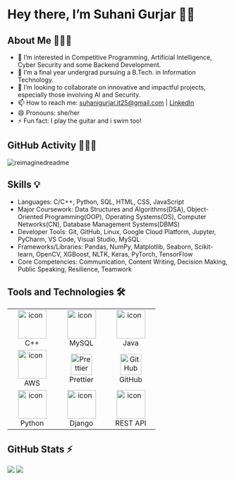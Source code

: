 # Hey there, I’m Suhani Gurjar 👋🏼   

## About Me 🙋🏻‍♀️
- 👀 I’m interested in Competitive Programming, Artificial Intelligence, Cyber Security and some Backend Development.
- 🌱 I’m a final year undergrad pursuing a B.Tech. in Information Technology.
- 💞️ I’m looking to collaborate on innovative and impactful projects, especially those involving AI and Security.
- 📫 How to reach me: suhanigurjar.it25@gmail.com | [LinkedIn](https://www.linkedin.com/in/suhanigurjar)
- 😄 Pronouns: she/her
- ⚡ Fun fact: I play the guitar and i swim too!

## GitHub Activity 👩🏻‍💻
<img src="https://myreadme.vercel.app/api/embed/suhaanigurjar?panels=userstatistics,toprepositories,toplanguages,commitgraph&bg_color=DEG,#000000,#240F85" alt="reimaginedreadme" />

<!---<img src="https://github-readme-stats.vercel.app/api/top-langs?username=suhaanigurjar&show_icons=true&locale=en&layout=compact&theme=chartreuse-dark"  />--->

<!---[![Suhani's GitHub stats](https://github-readme-stats.vercel.app/api?username=suhaanigurjar)](https://github.com/suhaanigurjar/github-readme-stats)--->

 <!--[![Top Langs](https://github-readme-stats.vercel.app/api/top-langs/?username=suhaanigurjar)](https://github.com/suhaanigurjar/github-readme-stats)-->

## Skills 💡
* Languages: C/C++, Python, SQL, HTML, CSS, JavaScript
* Major Coursework: Data Structures and Algorithms(DSA), Object-Oriented Programming(OOP), Operating Systems(OS), Computer Networks(CN), Database Management Systems(DBMS)
* Developer Tools: Git, GitHub, Linux, Google Cloud Platform, Jupyter, PyCharm, VS Code, Visual Studio, MySQL
* Frameworks/Libraries: Pandas, NumPy, Matplotlib, Seaborn, Scikit-learn, OpenCV, XGBoost, NLTK, Keras, PyTorch, TensorFlow
* Core Competencies: Communication, Content Writing, Decision Making, Public Speaking, Resilience, Teamwork

## Tools and Technologies 🛠

<table align="center">
  
  <tr>
   <td align="center" width="96">
      <img src="https://techstack-generator.vercel.app/cpp-icon.svg" alt="icon" width="65" height="65" /><br>C++
    </td>
   <td align="center" width="96">
        <img src="https://techstack-generator.vercel.app/mysql-icon.svg" alt="icon" width="65" height="65" /><br>MySQL
   </td>
    <td align="center" width="96">
      <img src="https://techstack-generator.vercel.app/java-icon.svg" alt="icon" width="65" height="65" /><br>Java
    </td>
    <tr>
    
   <td align="center" width="96">
     <img src="https://techstack-generator.vercel.app/aws-icon.svg" alt="icon" width="65" height="65" /><br>AWS
    </td>
   <td align="center" width="96">
        <img src="https://techstack-generator.vercel.app/prettier-icon.svg" width="48" height="48" alt="Prettier" /><br>Prettier
    </td>
    <td align="center" width="96">
        <img src="https://techstack-generator.vercel.app/github-icon.svg" width="48" height="48" alt="GitHub" /><br>GitHub
    </td>
  </tr>
    
  </tr>
  <tr>
   <td align="center" width="96">
      <img src="https://techstack-generator.vercel.app/python-icon.svg" alt="icon" width="65" height="65" /><br>Python
    </td>
    <td align="center" width="96">
       <img src="https://techstack-generator.vercel.app/django-icon.svg" alt="icon" width="65" height="65" /><br>Django
    </td>
   <td align="center" width="96">
      <img src="https://techstack-generator.vercel.app/restapi-icon.svg" alt="icon" width="65" height="65" /><br>REST API
    </td>
  </tr>
</table>


<!---
suhaanigurjar/suhaanigurjar is a ✨ special ✨ repository because its `README.md` (this file) appears on your GitHub profile.
You can click the Preview link to take a look at your changes.  

--->
## GitHub Stats ⚡️
<!---[](https://github.com/suhaanigurjar/suhaanigurjar/blob/main/asci_page-0001.jpg)--->
<!---<img src="https://github-readme-streak-stats.herokuapp.com/?user=suhaanigurjar&theme=tokyonight" alt="mystreak"/>--->

<!---<img src="https://ionicabizau.github.io/github-profile-languages/api.html?suhaanigurjar" />--->
<img src="http://github-profile-summary-cards.vercel.app/api/cards/profile-details?username=suhaanigurjar&theme=github"/>
<!--<img src="http://github-profile-summary-cards.vercel.app/api/cards/repos-per-language?username=suhaanigurjar&theme=2077"/>-->
<!--<img src="http://github-profile-summary-cards.vercel.app/api/cards/most-commit-language?username=suhaanigurjar&theme=2077"/>-->
<img src="http://github-profile-summary-cards.vercel.app/api/cards/stats?username=suhaanigurjar&theme=github"/>
<!--<img src="http://github-profile-summary-cards.vercel.app/api/cards/productive-time?username=suhaanigurjar&theme=2077&utcOffset=+5.30"/>--> <!--this one works, bas abhi no space so commented out-->

<!---<img src="https://denvercoder1-github-readme-stats.vercel.app/api?username=suhaanigurjar&show_icons=true&count_private=true&theme=react&border_color=7F3FBF&bg_color=0D1117&title_color=F85D7F&icon_color=F8D866" height="192px" width="49.5%"/>--->
  




<!---<img src="https://github.com/suhaanigurjar/suhaanigurjar/blob/main/abc (1).jpg"/>--->
